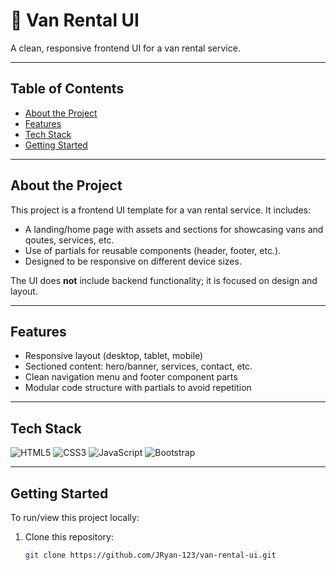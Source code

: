 # 🚐 Van Rental UI

A clean, responsive frontend UI for a van rental service.

---

## Table of Contents

- [About the Project](#about-the-project)  
- [Features](#features)  
- [Tech Stack](#tech-stack)  
- [Getting Started](#getting-started)  


---

## About the Project

This project is a frontend UI template for a van rental service. It includes:

- A landing/home page with assets and sections for showcasing vans and qoutes, services, etc.  
- Use of partials for reusable components (header, footer, etc.).  
- Designed to be responsive on different device sizes.  

The UI does **not** include backend functionality; it is focused on design and layout.  

---

## Features

- Responsive layout (desktop, tablet, mobile)  
- Sectioned content: hero/banner, services, contact, etc.  
- Clean navigation menu and footer component parts  
- Modular code structure with partials to avoid repetition  

---


## Tech Stack

![HTML5](https://img.shields.io/badge/HTML5-E34F26?style=for-the-badge&logo=html5&logoColor=white)
![CSS3](https://img.shields.io/badge/CSS3-1572B6?style=for-the-badge&logo=css3&logoColor=white)
![JavaScript](https://img.shields.io/badge/JavaScript-F7DF1E?style=for-the-badge&logo=javascript&logoColor=black)
![Bootstrap](https://img.shields.io/badge/Bootstrap-7952B3?style=for-the-badge&logo=bootstrap&logoColor=white)




---

## Getting Started

To run/view this project locally:

1. Clone this repository:

   ```bash
   git clone https://github.com/JRyan-123/van-rental-ui.git

